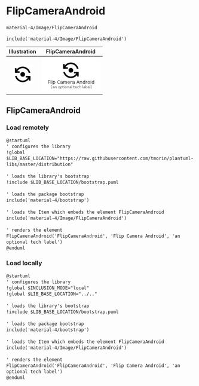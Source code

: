 # FlipCameraAndroid


```text
material-4/Image/FlipCameraAndroid
```

```text
include('material-4/Image/FlipCameraAndroid')
```



| Illustration | FlipCameraAndroid |
| :---: | :---: |
| ![illustration for Illustration](../../material-4/Image/FlipCameraAndroid.png) | ![illustration for FlipCameraAndroid](../../material-4/Image/FlipCameraAndroid.Local.png) |




## FlipCameraAndroid

### Load remotely
```plantuml
@startuml
' configures the library
!global $LIB_BASE_LOCATION="https://raw.githubusercontent.com/tmorin/plantuml-libs/master/distribution"

' loads the library's bootstrap
!include $LIB_BASE_LOCATION/bootstrap.puml

' loads the package bootstrap
include('material-4/bootstrap')

' loads the Item which embeds the element FlipCameraAndroid
include('material-4/Image/FlipCameraAndroid')

' renders the element
FlipCameraAndroid('FlipCameraAndroid', 'Flip Camera Android', 'an optional tech label')
@enduml
```

### Load locally
```plantuml
@startuml
' configures the library
!global $INCLUSION_MODE="local"
!global $LIB_BASE_LOCATION="../.."

' loads the library's bootstrap
!include $LIB_BASE_LOCATION/bootstrap.puml

' loads the package bootstrap
include('material-4/bootstrap')

' loads the Item which embeds the element FlipCameraAndroid
include('material-4/Image/FlipCameraAndroid')

' renders the element
FlipCameraAndroid('FlipCameraAndroid', 'Flip Camera Android', 'an optional tech label')
@enduml
```


